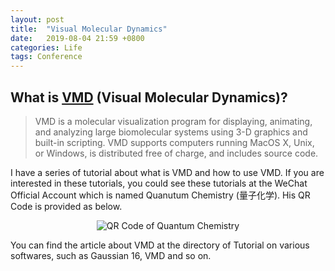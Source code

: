 ```yaml
---
layout: post
title:  "Visual Molecular Dynamics"
date:   2019-08-04 21:59 +0800
categories: Life
tags: Conference
---
```


## What is [VMD](https://www.ks.uiuc.edu/Research/vmd/) (Visual Molecular Dynamics)?
> VMD is a molecular visualization program for displaying, animating, and analyzing large biomolecular systems using 3-D graphics and built-in scripting. VMD supports computers running MacOS X, Unix, or Windows, is distributed free of charge, and includes source code.

I have a series of tutorial about what is VMD and how to use VMD. If you are interested in these tutorials, you could see these tutorials at the WeChat Official Account which is named Quanutum Chemistry (量子化学). His QR Code is provided as below.
<div align="center">
<img src="{{site.url}}/assets/QR_CODE_Quantum.jpg" width = "" height = "" alt="QR Code of Quantum Chemistry"/>
 </div>

You can find the article about VMD at the directory of Tutorial on various softwares, such as Gaussian 16, VMD and so on.
